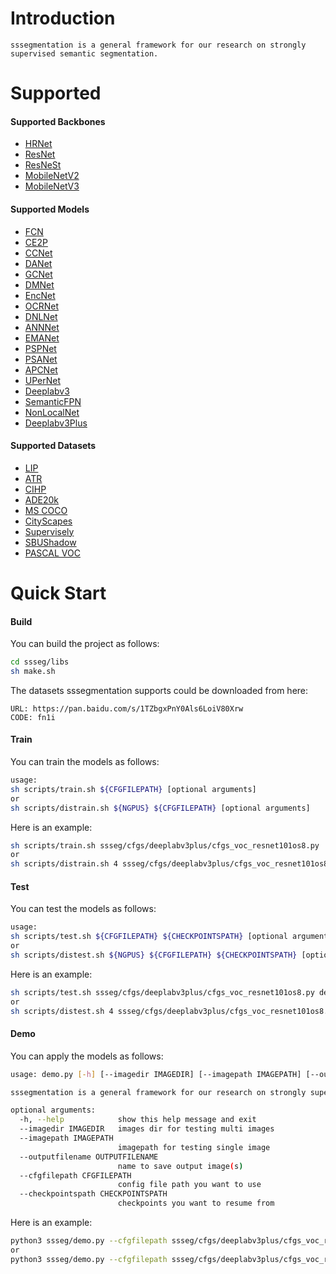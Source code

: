 # Introduction
```
sssegmentation is a general framework for our research on strongly supervised semantic segmentation.
```


# Supported
#### Supported Backbones
- [HRNet](https://arxiv.org/pdf/1908.07919.pdf)
- [ResNet](https://arxiv.org/pdf/1512.03385.pdf)
- [ResNeSt](https://arxiv.org/pdf/2004.08955.pdf)
- [MobileNetV2](https://arxiv.org/pdf/1801.04381.pdf)
- [MobileNetV3](https://arxiv.org/pdf/1905.02244.pdf)
#### Supported Models
- [FCN](https://arxiv.org/pdf/1411.4038.pdf)
- [CE2P](https://arxiv.org/pdf/1809.05996.pdf)
- [CCNet](https://arxiv.org/pdf/1811.11721.pdf)
- [DANet](https://arxiv.org/pdf/1809.02983.pdf)
- [GCNet](https://arxiv.org/pdf/1904.11492.pdf)
- [DMNet](https://openaccess.thecvf.com/content_ICCV_2019/papers/He_Dynamic_Multi-Scale_Filters_for_Semantic_Segmentation_ICCV_2019_paper.pdf)
- [EncNet](https://arxiv.org/pdf/1803.08904.pdf)
- [OCRNet](https://arxiv.org/pdf/1909.11065.pdf)
- [DNLNet](https://arxiv.org/pdf/2006.06668.pdf)
- [ANNNet](https://arxiv.org/pdf/1908.07678.pdf)
- [EMANet](https://arxiv.org/pdf/1907.13426.pdf)
- [PSPNet](https://arxiv.org/pdf/1612.01105.pdf)
- [PSANet](https://openaccess.thecvf.com/content_ECCV_2018/papers/Hengshuang_Zhao_PSANet_Point-wise_Spatial_ECCV_2018_paper.pdf)
- [APCNet](https://openaccess.thecvf.com/content_CVPR_2019/papers/He_Adaptive_Pyramid_Context_Network_for_Semantic_Segmentation_CVPR_2019_paper.pdf)
- [UPerNet](https://arxiv.org/pdf/1807.10221.pdf)
- [Deeplabv3](https://arxiv.org/pdf/1706.05587.pdf)
- [SemanticFPN](https://arxiv.org/pdf/1901.02446.pdf)
- [NonLocalNet](https://arxiv.org/pdf/1711.07971.pdf)
- [Deeplabv3Plus](https://arxiv.org/pdf/1802.02611.pdf)
#### Supported Datasets
- [LIP](http://sysu-hcp.net/lip/)
- [ATR](http://sysu-hcp.net/lip/overview.php)
- [CIHP](http://sysu-hcp.net/lip/overview.php)
- [ADE20k](https://groups.csail.mit.edu/vision/datasets/ADE20K/)
- [MS COCO](https://cocodataset.org/#home)
- [CityScapes](https://www.cityscapes-dataset.com/)
- [Supervisely](https://supervise.ly/explore/projects/supervisely-person-dataset-23304/datasets)
- [SBUShadow](https://www3.cs.stonybrook.edu/~cvl/projects/shadow_noisy_label/index.html)
- [PASCAL VOC](http://host.robots.ox.ac.uk/pascal/VOC/)


# Quick Start
#### Build
You can build the project as follows:
```sh
cd ssseg/libs
sh make.sh
```
The datasets sssegmentation supports could be downloaded from here:
```
URL: https://pan.baidu.com/s/1TZbgxPnY0Als6LoiV80Xrw 
CODE: fn1i 
```
#### Train
You can train the models as follows:
```sh
usage:
sh scripts/train.sh ${CFGFILEPATH} [optional arguments]
or
sh scripts/distrain.sh ${NGPUS} ${CFGFILEPATH} [optional arguments]
```
Here is an example:
```sh
sh scripts/train.sh ssseg/cfgs/deeplabv3plus/cfgs_voc_resnet101os8.py
or
sh scripts/distrain.sh 4 ssseg/cfgs/deeplabv3plus/cfgs_voc_resnet101os8.py
```
#### Test
You can test the models as follows:
```sh
usage:
sh scripts/test.sh ${CFGFILEPATH} ${CHECKPOINTSPATH} [optional arguments]
or
sh scripts/distest.sh ${NGPUS} ${CFGFILEPATH} ${CHECKPOINTSPATH} [optional arguments]
```
Here is an example:
```sh
sh scripts/test.sh ssseg/cfgs/deeplabv3plus/cfgs_voc_resnet101os8.py deeplabv3plus_resnet101os8_voc_train/epoch_60.pth
or
sh scripts/distest.sh 4 ssseg/cfgs/deeplabv3plus/cfgs_voc_resnet101os8.py deeplabv3plus_resnet101os8_voc_train/epoch_60.pth
```
#### Demo
You can apply the models as follows:
```sh
usage: demo.py [-h] [--imagedir IMAGEDIR] [--imagepath IMAGEPATH] [--outputfilename OUTPUTFILENAME] --cfgfilepath CFGFILEPATH --checkpointspath CHECKPOINTSPATH

sssegmentation is a general framework for our research on strongly supervised semantic segmentation

optional arguments:
  -h, --help            show this help message and exit
  --imagedir IMAGEDIR   images dir for testing multi images
  --imagepath IMAGEPATH
                        imagepath for testing single image
  --outputfilename OUTPUTFILENAME
                        name to save output image(s)
  --cfgfilepath CFGFILEPATH
                        config file path you want to use
  --checkpointspath CHECKPOINTSPATH
                        checkpoints you want to resume from
```
Here is an example:
```sh
python3 ssseg/demo.py --cfgfilepath ssseg/cfgs/deeplabv3plus/cfgs_voc_resnet101os8.py --checkpointspath deeplabv3plus_resnet101os8_voc_train/epoch_60.pth --imagepath testedimage.jpg
or
python3 ssseg/demo.py --cfgfilepath ssseg/cfgs/deeplabv3plus/cfgs_voc_resnet101os8.py --checkpointspath deeplabv3plus_resnet101os8_voc_train/epoch_60.pth --imagedir ./images
```